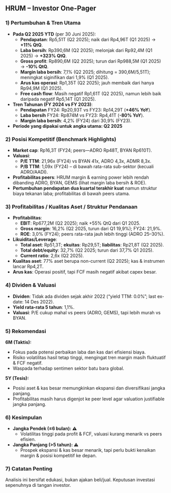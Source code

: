 ## HRUM – Investor One-Pager

### 1) Pertumbuhan & Tren Utama
- **Pada Q2 2025 YTD** (per 30 Juni 2025):
  - **Pendapatan**: Rp5,51T (Q2 2025); naik dari Rp4,96T (Q1 2025) → **+11% QtQ**.
  - **Laba bersih**: Rp390,6M (Q2 2025); melonjak dari Rp92,4M (Q1 2025) → **+323% QtQ**.
  - **Gross profit**: Rp890,6M (Q2 2025); turun dari Rp988,5M (Q1 2025) → **-10% QtQ**.
  - **Margin laba bersih**: 7,1% (Q2 2025; dihitung = 390,6M/5,51T); meningkat siginifikan dari 1,9% (Q1 2025).
  - **Arus kas operasi**: Rp1,35T (Q2 2025); jauh membaik dari hanya Rp94,9M (Q1 2025).
  - **Free cash flow**: Masih negatif Rp1,61T (Q2 2025), namun lebih baik daripada negatif Rp5,14T (Q1 2025).
- **Tren Tahunan (FY 2024 vs FY 2023)**:
  - **Pendapatan** FY24: Rp20,93T vs FY23: Rp14,29T (**+46% YoY**).
  - **Laba bersih** FY24: Rp874M vs FY23: Rp4,41T (**-80% YoY**).
  - **Margin laba bersih**: 4,2% (FY24) dari 30,9% (FY23).
- **Periode yang dipakai untuk angka utama: Q2 2025**

### 2) Posisi Kompetitif (Benchmark Highlights)
- **Market cap**: Rp16,3T (FY24; peers—ADRO Rp48T, BYAN Rp610T).
- **Valuasi**: 
   - **P/E TTM**: 21,96x (FY24) vs BYAN 41x, ADRO 4,3x, ADMR 8,3x.
   - **P/B TTM**: 1,09x (FY24) – di bawah rata-rata sub-sektor (kecuali ADRO/AADI).
- **Profitabilitas peers**: HRUM margin & earning power lebih rendah dibanding ADRO, BYAN, GEMS (lihat margin laba bersih & ROE).
- **Pertumbuhan pendapatan dua kuartal terakhir kuat** namun struktur biaya tekanan laba; profitabilitas di bawah peers utama.

### 3) Profitabilitas / Kualitas Aset / Struktur Pendanaan
- **Profitabilitas**:
   - **EBIT**: Rp677,2M (Q2 2025); naik +55% QtQ dari Q1 2025.
   - **Gross margin**: 16,2% (Q2 2025, turun dari Q1 19,9%); FY24: 21,9%.
   - **ROE**: 3,0% (FY24); peers rata-rata jauh lebih tinggi (ADRO 25–30%).
- **Likuiditas/Leverage**:
   - **Total aset**: Rp51,3T; **ekuitas**: Rp29,5T; **liabilitas**: Rp21,8T (Q2 2025).
   - **Total debt/equity**: 32,7% (Q2 2025; turun dari 37,7% Q1 2025).
   - **Current ratio**: 2,6x (Q2 2025).
- **Kualitas aset**: 77% aset berupa non-current (Q2 2025); kas & instrumen lancar Rp4,2T.
- **Arus kas**: Operasi positif, tapi FCF masih negatif akibat capex besar.

### 4) Dividen & Valuasi
- **Dividen**: Tidak ada dividen sejak akhir 2022 (“yield TTM: 0.0%”; last ex-date: 14 Des 2022).
- **Yield rata-rata 5 tahun**: 1,1%.
- **Valuasi**: P/E cukup mahal vs peers (ADRO, GEMS), tapi lebih murah vs BYAN.

### 5) Rekomendasi
**6M (Taktis):**
- Fokus pada potensi perbaikan laba dan kas dari efisiensi biaya. 
- Risiko volatilitas hasil tetap tinggi, mengingat tren margin masih fluktuatif & FCF negatif.
- Waspada terhadap sentimen sektor batu bara global.

**5Y (Tesis):**
- Posisi aset & kas besar memungkinkan ekspansi dan diversifikasi jangka panjang.
- Profitabilitas masih harus digenjot ke peer level agar valuation justifiable jangka panjang.

### 6) Kesimpulan
- **Jangka Pendek (≤6 bulan): ⚠️**  
  - Volatilitas tinggi pada profit & FCF, valuasi kurang menarik vs peers efisien.
- **Jangka Panjang (>5 tahun): ⚠️**  
  - Prospek ekspansi & kas besar menarik, tapi perlu bukti kenaikan margin & posisi kompetitif ke depan.

### 7) Catatan Penting
Analisis ini bersifat edukasi, bukan ajakan beli/jual. Keputusan investasi sepenuhnya di tangan investor.